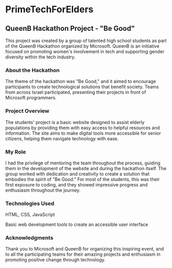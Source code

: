 # PrimeTechForElders
## QueenB Hackathon Project - "Be Good"

This project was created by a group of talented high school students as part of the QueenB Hackathon organized by Microsoft. QueenB is an initiative focused on promoting women's involvement in tech and supporting gender diversity within the tech industry.




### About the Hackathon

The theme of the hackathon was "Be Good," and it aimed to encourage participants to create technological solutions that benefit society. Teams from across Israel participated, presenting their projects in front of Microsoft programmers.



### Project Overview

The students' project is a basic website designed to assist elderly populations by providing them with easy access to helpful resources and information. The site aims to make digital tools more accessible for senior citizens, helping them navigate technology with ease.



### My Role

I had the privilege of mentoring the team throughout the process, guiding them in the development of the website and during the hackathon itself. The group worked with dedication and creativity to create a solution that embodies the spirit of "Be Good." For most of the students, this was their first exposure to coding, and they showed impressive progress and enthusiasm throughout the journey.



### Technologies Used

HTML, CSS, JavaScript

Basic web development tools to create an accessible user interface



### Acknowledgments

Thank you to Microsoft and QueenB for organizing this inspiring event, and to all the participating teams for their amazing projects and enthusiasm in promoting positive change through technology.
